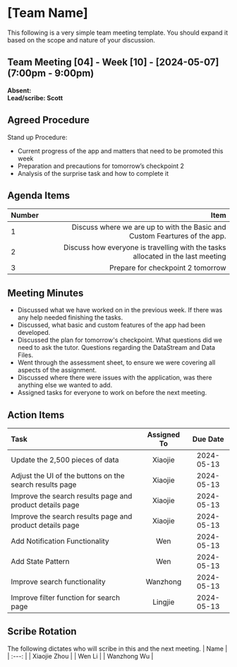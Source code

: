 # [Team Name]
This following is a very simple team meeting template. You should expand it based on the scope and nature of your discussion.

## Team Meeting [04] - Week [10] - [2024-05-07] (7:00pm - 9:00pm)
**Absent:**
<br>
**Lead/scribe: Scott**

## Agreed Procedure
Stand up Procedure:
- Current progress of the app and matters that need to be promoted this week
- Preparation and precautions for tomorrow’s checkpoint 2
- Analysis of the surprise task and how to complete it


## Agenda Items
| Number   |                                                                            Item |
|:---------|--------------------------------------------------------------------------------:|
| 1        |      Discuss where we are up to with the Basic and Custom Feartures of the app. |
| 2        | Discuss how everyone is travelling with the tasks allocated in the last meeting |
| 3        |                                               Prepare for checkpoint 2 tomorrow |

## Meeting Minutes
- Discussed what we have worked on in the previous week. If there was any help needed finishing the tasks.
- Discussed, what basic and custom features of the app had been developed.
- Discussed the plan for tomorrow's checkpoint. What questions did we need to ask the tutor. Questions regarding the DataStream and Data Files.
- Went through the assessment sheet, to ensure we were covering all aspects of the assignment.
- Discussed where there were issues with the application, was there anything else we wanted to add.
- Assigned tasks for everyone to work on before the next meeting.


## Action Items
| Task                                   | Assigned To |  Due Date  |
|:---------------------------------------|:-----------:|:----------:|
| Update the 2,500 pieces of data        |  Xiaojie   | 2024-05-13 |
| Adjust the UI of the buttons on the search results page |  Xiaojie   | 2024-05-13 |
| Improve the search results page and product details page|  Xiaojie   | 2024-05-13 |
| Improve the search results page and product details page|  Xiaojie   | 2024-05-13 |
| Add Notification Functionality        |  Wen  | 2024-05-13 |
| Add State Pattern |  Wen   | 2024-05-13 |
| Improve search functionality |  Wanzhong   | 2024-05-13 |
| Improve filter function for search page | Lingjie | 2024-05-13 |



## Scribe Rotation
The following dictates who will scribe in this and the next meeting.
| Name |
| :---: |
| Xiaojie Zhou |
| Wen Li |
| Wanzhong Wu |
